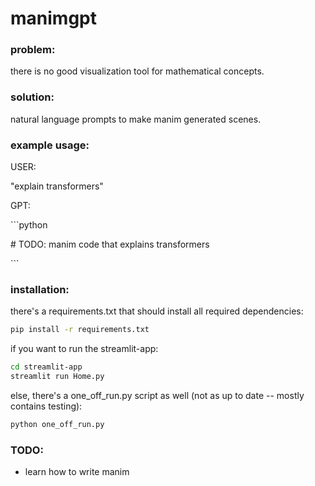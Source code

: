 # manimgpt

### problem:

there is no good visualization tool for mathematical concepts.

### solution: 

natural language prompts to make manim generated scenes.

### example usage:

USER:

"explain transformers"

GPT:

\```python

\# TODO: manim code that explains transformers

\```

### installation:

there's a requirements.txt that should install all required dependencies:
```bash
pip install -r requirements.txt
```

if you want to run the streamlit-app:
```bash
cd streamlit-app
streamlit run Home.py
```

else, there's a one_off_run.py script as well (not as up to date -- mostly contains testing):
```bash
python one_off_run.py
```


### TODO:

<!-- - test manim generation w/ default ollama llama 3b -->
<!-- - refine natural language to manim pipeline -->
- learn how to write manim
<!-- - finetune LLMs on manim instruct datasets [following this format](https://huggingface.co/datasets/nickrosh/Evol-Instruct-Code-80k-v1):
    - [most found here...](https://huggingface.co/datasets?search=manim)
    - https://huggingface.co/datasets/mediciresearch/manimation
    - https://huggingface.co/datasets/Edoh/manim_python
    - https://huggingface.co/datasets/generaleoley/manim-codegen
NOT POSSIBLE w/ CURRENT SETUP and KNOWLEDGE -->
